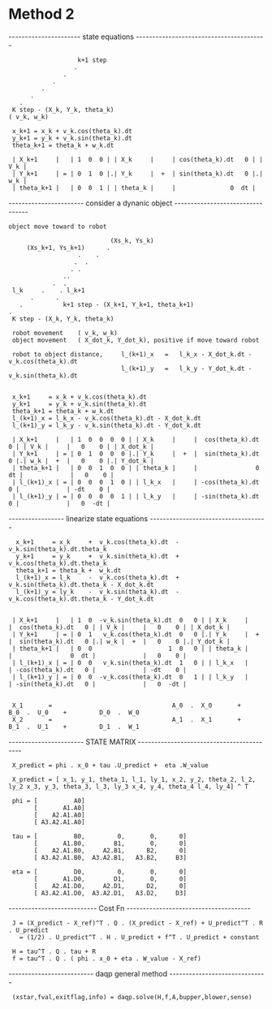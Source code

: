 # Method 2

---------------------- state equations ----------------------------------------

                       k+1 step
                      .
                   .
                .
             .
          .
       .
     K step - (X_k, Y_k, theta_k) 
    ( v_k, w_k)

     x_k+1 = x_k + v_k.cos(theta_k).dt
     y_k+1 = y_k + v_k.sin(theta_k).dt
     theta_k+1 = theta_k + w_k.dt

     | X_k+1     |   | 1  0  0 | | X_k     |     | cos(theta_k).dt   0 | | V_k |
     | Y_k+1     | = | 0  1  0 |.| Y_k     |  +  | sin(theta_k).dt   0 |.| w_k |
     | theta_k+1 |   | 0  0  1 | | theta_k |     |               0  dt | 


 ----------------------- consider a dynanic object ---------------------------------
 
    object move toward to robot

                                (Xs_k, Ys_k)
         (Xs_k+1, Ys_k+1)      .
                       .    .
                      .  . 
                     . .
                   ..
                .  .
     l_k     .    . l_k+1
          .      . 
       .           k+1 step - (X_k+1, Y_k+1, theta_k+1)             
    .     
     K step - (X_k, Y_k, theta_k)      

     robot movement    ( v_k, w_k)
     object movement   ( X_dot_k, Y_dot_k), positive if move toward robot
    
     robot to object distance,     l_(k+1)_x   =   l_k_x - X_dot_k.dt - v_k.cos(theta_k).dt
                                   l_(k+1)_y   =   l_k_y - Y_dot_k.dt - v_k.sin(theta_k).dt
    
                                         
     x_k+1     = x_k + v_k.cos(theta_k).dt
     y_k+1     = y_k + v_k.sin(theta_k).dt
     theta_k+1 = theta_k + w_k.dt
     l_(k+1)_x = l_k_x - v_k.cos(theta_k).dt - X_dot_k.dt
     l_(k+1)_y = l_k_y - v_k.sin(theta_k).dt - Y_dot_k.dt 

     | X_k+1     |   | 1  0  0  0  0 | | X_k     |     |  cos(theta_k).dt   0 | | V_k |     |   0    0 | | X_dot_k |
     | Y_k+1     | = | 0  1  0  0  0 |.| Y_k     |  +  |  sin(theta_k).dt   0 |.| w_k |  +  |   0    0 |.| Y_dot_k |
     | theta_k+1 |   | 0  0  1  0  0 | | theta_k |     |                0  dt |             |   0    0 |
     | l_(k+1)_x | = | 0  0  0  1  0 | | l_k_x   |     | -cos(theta_k).dt   0 |             | -dt    0 |
     | l_(k+1)_y | = | 0  0  0  0  1 | | l_k_y   |     | -sin(theta_k).dt   0 |             |   0  -dt |


 ----------------- linearize state equations ------------------------------------
 
      x_k+1     = x_k     +  v_k.cos(theta_k).dt  -  v_k.sin(theta_k).dt.theta_k
      y_k+1     = y_k     +  v_k.sin(theta_k).dt  +  v_k.cos(theta_k).dt.theta_k
      theta_k+1 = theta_k +  w_k.dt
      l_(k+1)_x = l_k     -  v_k.cos(theta_k).dt  +  v_k.sin(theta_k).dt.theta_k - X_dot_k.dt
      l_(k+1)_y = ly_k    -  v_k.sin(theta_k).dt  -  v_k.cos(theta_k).dt.theta_k - Y_dot_k.dt 


     | X_k+1     |   | 1  0  -v_k.sin(theta_k).dt  0   0 | | X_k     |     |  cos(theta_k).dt   0 | | V_k |     |   0    0 | | X_dot_k |
     | Y_k+1     | = | 0  1   v_k.cos(theta_k).dt  0   0 |.| Y_k     |  +  |  sin(theta_k).dt   0 |.| w_k |  +  |   0    0 |.| Y_dot_k |
     | theta_k+1 |   | 0  0                     1  0   0 | | theta_k |     |                0  dt |             |   0    0 |
     | l_(k+1)_x | = | 0  0   v_k.sin(theta_k).dt  1   0 | | l_k_x   |     | -cos(theta_k).dt   0 |             | -dt    0 |
     | l_(k+1)_y | = | 0  0  -v_k.cos(theta_k).dt  0   1 | | l_k_y   |     | -sin(theta_k).dt   0 |             |   0  -dt |


     X_1       =                                 A_0  .  X_0       +                      B_0  .  U_0    +         D_0  .  W_0
     X_2       =                                 A_1  .  X_1       +                      B_1  .  U_1    +         D_1  .  W_1


 ----------------------- STATE MATRIX ------------------------------------------
 
     X_predict = phi . x_0 + tau .U_predict +  eta .W_value

     X_predict = [ x_1, y_1, theta_1, l_1, ly_1, x_2, y_2, theta_2, l_2, ly_2 x_3, y_3, theta_3, l_3, ly_3 x_4, y_4, theta_4 l_4, ly_4] ^ T
    
     phi = [          A0]
           [       A1.A0]
           [    A2.A1.A0]
           [ A3.A2.A1.A0]
    
     tau = [          B0,         0,       0,      0]
           [       A1.B0,        B1,       0,      0]    
           [    A2.A1.B0,     A2.B1,      B2,      0]  
           [ A3.A2.A1.B0,  A3.A2.B1,   A3.B2,     B3]
    
     eta = [          D0,         0,       0,      0]
           [       A1.D0,        D1,       0,      0]    
           [    A2.A1.D0,     A2.D1,      D2,      0]  
           [ A3.A2.A1.D0,  A3.A2.D1,   A3.D2,     D3]


 --------------------------- Cost Fn --------------------------------------
 
     J = (X_predict - X_ref)^T . Q . (X_predict - X_ref) + U_predict^T . R . U_predict
       = (1/2) . U_predict^T . H . U_predict + f^T . U_predict + constant
    
     H = tau^T . Q . tau + R
     f = tau^T . Q . ( phi . x_0 + eta . W_value - X_ref)


 -------------------------- daqp general method ------------------------------
 
     (xstar,fval,exitflag,info) = daqp.solve(H,f,A,bupper,blower,sense)
